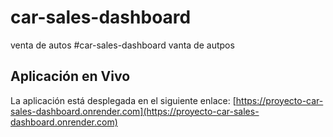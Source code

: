 # car-sales-dashboard

venta de autos
#car-sales-dashboard
vanta de autpos

## Aplicación en Vivo

La aplicación está desplegada en el siguiente enlace: [https://proyecto-car-sales-dashboard.onrender.com](https://proyecto-car-sales-dashboard.onrender.com)

